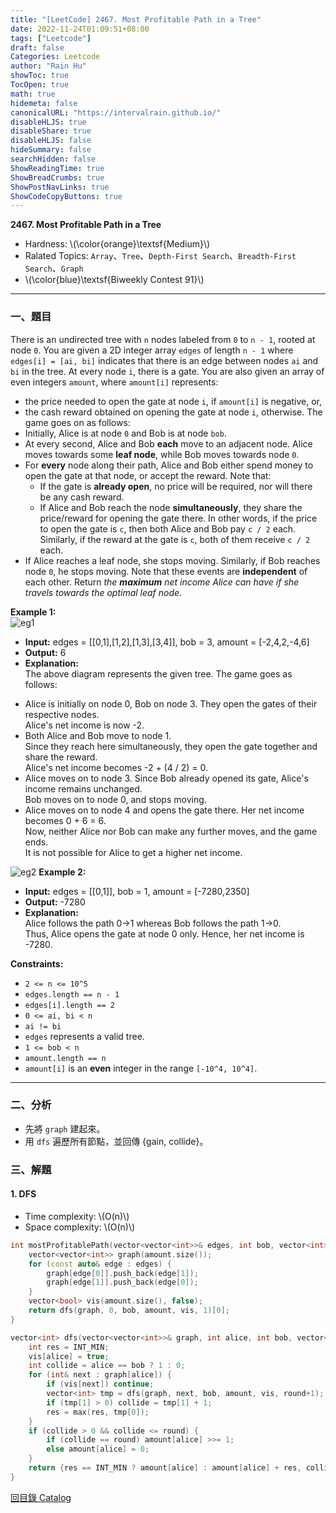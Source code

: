 ```yaml
---
title: "[LeetCode] 2467. Most Profitable Path in a Tree"
date: 2022-11-24T01:09:51+08:00
tags: ["Leetcode"]
draft: false
Categories: Leetcode
author: "Rain Hu"
showToc: true
TocOpen: true
math: true
hidemeta: false
canonicalURL: "https://intervalrain.github.io/"
disableHLJS: true
disableShare: true
disableHLJS: false
hideSummary: false
searchHidden: false
ShowReadingTime: true
ShowBreadCrumbs: true
ShowPostNavLinks: true
ShowCodeCopyButtons: true
---
```

**2467. Most Profitable Path in a Tree**
+ Hardness: \\(\color{orange}\textsf{Medium}\\)
+ Ralated Topics: `Array`、`Tree`、`Depth-First Search`、`Breadth-First Search`、`Graph`
+ \\(\color{blue}\textsf{Biweekly Contest 91}\\)
---
### 一、題目
There is an undirected tree with `n` nodes labeled from `0` to `n - 1`, rooted at node `0`. You are given a 2D integer array `edges` of length `n - 1` where `edges[i] = [ai, bi]` indicates that there is an edge between nodes `ai` and `bi` in the tree.
At every node `i`, there is a gate. You are also given an array of even integers `amount`, where `amount[i]` represents:
+ the price needed to open the gate at node `i`, if `amount[i]` is negative, or,
+ the cash reward obtained on opening the gate at node `i`, otherwise.
The game goes on as follows:
+ Initially, Alice is at node `0` and Bob is at node `bob`.
+ At every second, Alice and Bob **each** move to an adjacent node. Alice moves towards some **leaf node**, while Bob moves towards node `0`.
+ For **every** node along their path, Alice and Bob either spend money to open the gate at that node, or accept the reward. Note that:
    + If the gate is **already open**, no price will be required, nor will there be any cash reward.
    + If Alice and Bob reach the node **simultaneously**, they share the price/reward for opening the gate there. In other words, if the price to open the gate is `c`, then both Alice and Bob pay `c / 2` each. Similarly, if the reward at the gate is `c`, both of them receive `c / 2` each.
+ If Alice reaches a leaf node, she stops moving. Similarly, if Bob reaches node `0`, he stops moving. Note that these events are **independent** of each other.
Return *the ***maximum*** net income Alice can have if she travels towards the optimal leaf node*.

**Example 1:**  
![eg1](https://assets.leetcode.com/uploads/2022/10/29/eg1.png)
+ **Input:** edges = [[0,1],[1,2],[1,3],[3,4]], bob = 3, amount = [-2,4,2,-4,6]  
+ **Output:** 6  
+ **Explanation:**   
The above diagram represents the given tree. The game goes as follows:  
- Alice is initially on node 0, Bob on node 3. They open the gates of their respective nodes.  
  Alice's net income is now -2.  
- Both Alice and Bob move to node 1.   
  Since they reach here simultaneously, they open the gate together and share the reward.  
  Alice's net income becomes -2 + (4 / 2) = 0.  
- Alice moves on to node 3. Since Bob already opened its gate, Alice's income remains unchanged.  
  Bob moves on to node 0, and stops moving.  
- Alice moves on to node 4 and opens the gate there. Her net income becomes 0 + 6 = 6.  
Now, neither Alice nor Bob can make any further moves, and the game ends.  
It is not possible for Alice to get a higher net income.  

![eg2](https://assets.leetcode.com/uploads/2022/10/29/eg2.png)
**Example 2:**
+ **Input:** edges = [[0,1]], bob = 1, amount = [-7280,2350]  
+ **Output:** -7280  
+ **Explanation:**   
Alice follows the path 0->1 whereas Bob follows the path 1->0.  
Thus, Alice opens the gate at node 0 only. Hence, her net income is -7280.   

**Constraints:**
+ `2 <= n <= 10^5`
+ `edges.length == n - 1`
+ `edges[i].length == 2`
+ `0 <= ai, bi < n`
+ `ai != bi`
+ `edges` represents a valid tree.
+ `1 <= bob < n`
+ `amount.length == n`
+ `amount[i]` is an **even** integer in the range `[-10^4, 10^4]`.
---

### 二、分析
+ 先將 `graph` 建起來。
+ 用 `dfs` 遍歷所有節點，並回傳 {gain, collide}。

### 三、解題
#### 1. DFS
+ Time complexity: \\(O(n)\\)
+ Space complexity: \\(O(n)\\)
```C++
int mostProfitablePath(vector<vector<int>>& edges, int bob, vector<int>& amount) {
    vector<vector<int>> graph(amount.size());
    for (const auto& edge : edges) {
        graph[edge[0]].push_back(edge[1]);
        graph[edge[1]].push_back(edge[0]);
    }
    vector<bool> vis(amount.size(), false);
    return dfs(graph, 0, bob, amount, vis, 1)[0];
}

vector<int> dfs(vector<vector<int>>& graph, int alice, int bob, vector<int>& amount, vector<bool>& vis, int round) {
    int res = INT_MIN;
    vis[alice] = true;
    int collide = alice == bob ? 1 : 0;
    for (int& next : graph[alice]) {
        if (vis[next]) continue;
        vector<int> tmp = dfs(graph, next, bob, amount, vis, round+1);
        if (tmp[1] > 0) collide = tmp[1] + 1;
        res = max(res, tmp[0]);
    }
    if (collide > 0 && collide <= round) {
        if (collide == round) amount[alice] >>= 1;
        else amount[alice] = 0;
    }
    return {res == INT_MIN ? amount[alice] : amount[alice] + res, collide};
}
```
[回目錄 Catalog](/posts/leetcode)